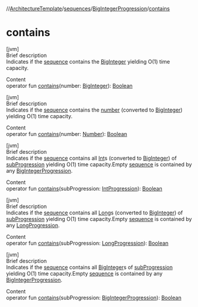 //[ArchitectureTemplate](../../index.md)/[sequences](../index.md)/[BigIntegerProgression](index.md)/[contains](contains.md)



# contains  
[jvm]  
Brief description  
Indicates if the [sequence](index.md) contains the [BigInteger](https://docs.oracle.com/javase/8/docs/api/java/math/BigInteger.html) yielding O(1) time capacity.  
  
  
Content  
operator fun [contains](contains.md)(number: [BigInteger](https://docs.oracle.com/javase/8/docs/api/java/math/BigInteger.html)): [Boolean](https://kotlinlang.org/api/latest/jvm/stdlib/kotlin/-boolean/index.html)  


[jvm]  
Brief description  
Indicates if the [sequence](index.md) contains the [number]() (converted to [BigInteger](https://docs.oracle.com/javase/8/docs/api/java/math/BigInteger.html)) yielding O(1) time capacity.  
  
  
Content  
operator fun [contains](contains.md)(number: [Number](https://kotlinlang.org/api/latest/jvm/stdlib/kotlin/-number/index.html)): [Boolean](https://kotlinlang.org/api/latest/jvm/stdlib/kotlin/-boolean/index.html)  


[jvm]  
Brief description  
Indicates if the [sequence](index.md) contains all [Int](https://kotlinlang.org/api/latest/jvm/stdlib/kotlin/-int/index.html)s (converted to [BigInteger](https://docs.oracle.com/javase/8/docs/api/java/math/BigInteger.html)) of [subProgression]() yielding O(1) time capacity.Empty [sequence](https://kotlinlang.org/api/latest/jvm/stdlib/kotlin.ranges/-int-progression/index.html) is contained by any [BigIntegerProgression](index.md).  
  
  
Content  
operator fun [contains](contains.md)(subProgression: [IntProgression](https://kotlinlang.org/api/latest/jvm/stdlib/kotlin.ranges/-int-progression/index.html)): [Boolean](https://kotlinlang.org/api/latest/jvm/stdlib/kotlin/-boolean/index.html)  


[jvm]  
Brief description  
Indicates if the [sequence](index.md) contains all [Long](https://kotlinlang.org/api/latest/jvm/stdlib/kotlin/-long/index.html)s (converted to [BigInteger](https://docs.oracle.com/javase/8/docs/api/java/math/BigInteger.html)) of [subProgression]() yielding O(1) time capacity.Empty [sequence](index.md) is contained by any [LongProgression](https://kotlinlang.org/api/latest/jvm/stdlib/kotlin.ranges/-long-progression/index.html).  
  
  
Content  
operator fun [contains](contains.md)(subProgression: [LongProgression](https://kotlinlang.org/api/latest/jvm/stdlib/kotlin.ranges/-long-progression/index.html)): [Boolean](https://kotlinlang.org/api/latest/jvm/stdlib/kotlin/-boolean/index.html)  


[jvm]  
Brief description  
Indicates if the [sequence](index.md) contains all [BigInteger](https://docs.oracle.com/javase/8/docs/api/java/math/BigInteger.html)s of [subProgression]() yielding O(1) time capacity.Empty [sequence](index.md) is contained by any [BigIntegerProgression](index.md).  
  
  
Content  
operator fun [contains](contains.md)(subProgression: [BigIntegerProgression](index.md)): [Boolean](https://kotlinlang.org/api/latest/jvm/stdlib/kotlin/-boolean/index.html)  



